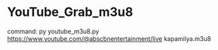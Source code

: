 # YouTube_Grab_m3u8
command: py youtube_m3u8.py https://www.youtube.com/@abscbnentertainment/live kapamilya.m3u8
